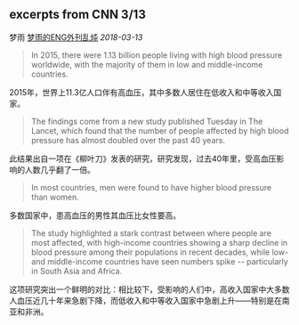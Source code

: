 ## excerpts from CNN 3/13

梦雨 [梦雨的ENG外刊乱炖](javascript:void(0);) *2018-03-13*

> In 2015, there were 1.13 billion people living with high blood pressure worldwide, with the majority of them in low and middle-income countries.

2015年，世界上11.3亿人口伴有高血压，其中多数人居住在低收入和中等收入国家。

> The findings come from a new study published Tuesday in The Lancet, which found that the number of people affected by high blood pressure has almost doubled over the past 40 years.

此结果出自一项在《柳叶刀》发表的研究，研究发现，过去40年里，受高血压影响的人数几乎翻了一倍。

> In most countries, men were found to have higher blood pressure than women.

多数国家中，患高血压的男性其血压比女性要高。

> The study highlighted a stark contrast between where people are most affected, with high-income countries showing a sharp decline in blood pressure among their populations in recent decades, while low- and middle-income countries have seen numbers spike -- particularly in South Asia and Africa.

这项研究突出一个鲜明的对比：相比较下，受影响的人们中，高收入国家中大多数人血压近几十年来急剧下降，而低收入和中等收入国家中急剧上升——特别是在南亚和非洲。









